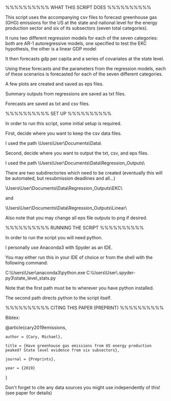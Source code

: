 %%%%%%%%%% WHAT THIS SCRIPT DOES %%%%%%%%%%

This script uses the accompanying csv files to forecast greenhouse gas (GHG) emissions for the US at the state and national level for the energy production sector and six of its subsectors (seven total categories).

It runs two different regression models for each of the seven categories: both are AR-1 autoregressive models, one specified to test the EKC hypothesis, the other is a linear GDP model

It then forecasts gdp per capita and a series of covariates at the state level.

Using these forecasts and the parameters from the regression models, each of these scenarios is forecasted for each of the seven different categories.

A few plots are created and saved as eps files.

Summary outputs from regressions are saved as txt files.

Forecasts are saved as txt and csv files.

%%%%%%%%%% SET UP %%%%%%%%%%

In order to run this script, some initial setup is required.

First, decide where you want to keep the csv data files.

I used the path \Users\User\Documents\Data\

Second, decide where you want to output the txt, csv, and eps files.

I used the path \Users\User\Documents\Data\Regression_Outputs\

There are two subdirectories which need to be created (eventually this will be automated, but resubmission deadlines and all...)

\Users\User\Documents\Data\Regression_Outputs\EKC\

and

\Users\User\Documents\Data\Regression_Outputs\Linear\

Also note that you may change all eps file outputs to png if desired.

%%%%%%%%%% RUNNING THE SCRIPT %%%%%%%%%%

In order to run the script you will need python.

I personally use Anaconda3 with Spyder as an IDE.

You may either run this in your IDE of choice or from the shell with the following command:

C:\Users\User\anaconda3\python.exe C:\Users\User\\.spyder-py3\state_level_stats.py

Note that the first path must be to wherever you have python installed.

The second path directs python to the script itself.

%%%%%%%%%% CITING THIS PAPER (PREPRINT) %%%%%%%%%%

Bibtex:

@article{cary2019emissions,

	author = {Cary, Michael},

	title = {Have greenhouse gas emissions from US energy production peaked? State level evidence from six subsectors},

	journal = {Preprints},

	year = {2019}
}

Don't forget to cite any data sources you might use independently of this! (see paper for details)
